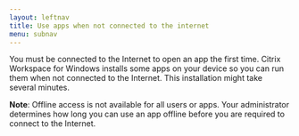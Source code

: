 ```yaml
---
layout: leftnav
title: Use apps when not connected to the internet
menu: subnav
---
```


You must be connected to the Internet to open an app the first time. Citrix Workspace for Windows installs some apps on your device so you can run them when not connected to the Internet. This installation might take several minutes.

**Note**: Offline access is not available for all users or apps. Your administrator determines how long you can use an app offline before you are required to connect to the Internet.